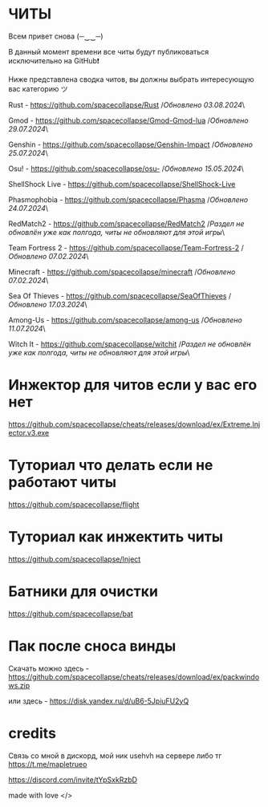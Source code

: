 # ЧИТЫ

Всем привет снова (─‿‿─)

В данный момент времени все читы будут публиковаться исключительно на GitHub❗

Ниже представлена сводка читов, вы должны выбрать интересующую вас категорию ツ 

Rust - https://github.com/spacecollapse/Rust /*Обновлено 03.08.2024*\

Gmod - https://github.com/spacecollapse/Gmod-Gmod-lua /*Обновлено 29.07.2024*\

Genshin - https://github.com/spacecollapse/Genshin-Impact /*Обновлено 25.07.2024*\

Osu! - https://github.com/spacecollapse/osu- /*Обновлено 15.05.2024*\

ShellShock Live - https://github.com/spacecollapse/ShellShock-Live

Phasmophobia - https://github.com/spacecollapse/Phasma /*Обновлено 24.07.2024*\

RedMatch2 - https://github.com/spacecollapse/RedMatch2 /*Раздел не обновлён уже как полгода, читы не обновляют для этой игры*\

Team Fortress 2 - https://github.com/spacecollapse/Team-Fortress-2 /*Обновлено 07.02.2024*\

Minecraft - https://github.com/spacecollapse/minecraft /*Обновлено 07.02.2024*\

Sea Of Thieves - https://github.com/spacecollapse/SeaOfThieves /*Обновлено 17.03.2024*\

Among-Us - https://github.com/spacecollapse/among-us /*Обновлено 11.07.2024*\

Witch It - https://github.com/spacecollapse/witchit /*Раздел не обновлён уже как полгода, читы не обновляют для этой игры*\


# Инжектор для читов если у вас его нет
https://github.com/spacecollapse/cheats/releases/download/ex/Extreme.Injector.v3.exe

# Туториал что делать если не работают читы 
https://github.com/spacecollapse/flight

# Туториал как инжектить читы
https://github.com/spacecollapse/Inject

# Батники для очистки
https://github.com/spacecollapse/bat

# Пак после сноса винды

Скачать можно здесь - https://github.com/spacecollapse/cheats/releases/download/ex/packwindows.zip

или здесь - https://disk.yandex.ru/d/uB6-5JpiuFU2yQ

# credits
Связь со мной в дискорд, мой ник usehvh на сервере либо тг https://t.me/mapletrueo


https://discord.com/invite/tYpSxkRzbD

made with love </>
